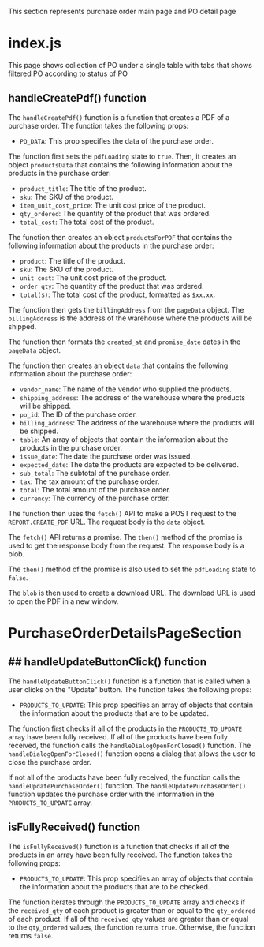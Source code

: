 This section represents purchase order main page and PO detail page

# index.js

This page shows collection of PO under a single table with tabs that shows filtered PO according to status of PO

## handleCreatePdf() function

The `handleCreatePdf()` function is a function that creates a PDF of a purchase order. The function takes the following props:

- `PO_DATA`: This prop specifies the data of the purchase order.

The function first sets the `pdfLoading` state to `true`. Then, it creates an object `productsData` that contains the following information about the products in the purchase order:

- `product_title`: The title of the product.
- `sku`: The SKU of the product.
- `item_unit_cost_price`: The unit cost price of the product.
- `qty_ordered`: The quantity of the product that was ordered.
- `total_cost`: The total cost of the product.

The function then creates an object `productsForPDF` that contains the following information about the products in the purchase order:

- `product`: The title of the product.
- `sku`: The SKU of the product.
- `unit cost`: The unit cost price of the product.
- `order qty`: The quantity of the product that was ordered.
- `total($)`: The total cost of the product, formatted as `$xx.xx`.

The function then gets the `billingAddress` from the `pageData` object. The `billingAddress` is the address of the warehouse where the products will be shipped.

The function then formats the `created_at` and `promise_date` dates in the `pageData` object.

The function then creates an object `data` that contains the following information about the purchase order:

- `vendor_name`: The name of the vendor who supplied the products.
- `shipping_address`: The address of the warehouse where the products will be shipped.
- `po_id`: The ID of the purchase order.
- `billing_address`: The address of the warehouse where the products will be shipped.
- `table`: An array of objects that contain the information about the products in the purchase order.
- `issue_date`: The date the purchase order was issued.
- `expected_date`: The date the products are expected to be delivered.
- `sub_total`: The subtotal of the purchase order.
- `tax`: The tax amount of the purchase order.
- `total`: The total amount of the purchase order.
- `currency`: The currency of the purchase order.

The function then uses the `fetch()` API to make a POST request to the `REPORT.CREATE_PDF` URL. The request body is the `data` object.

The `fetch()` API returns a promise. The `then()` method of the promise is used to get the response body from the request. The response body is a blob.

The `then()` method of the promise is also used to set the `pdfLoading` state to `false`.

The `blob` is then used to create a download URL. The download URL is used to open the PDF in a new window.

# PurchaseOrderDetailsPageSection

## ## handleUpdateButtonClick() function

The `handleUpdateButtonClick()` function is a function that is called when a user clicks on the "Update" button. The function takes the following props:

- `PRODUCTS_TO_UPDATE`: This prop specifies an array of objects that contain the information about the products that are to be updated.

The function first checks if all of the products in the `PRODUCTS_TO_UPDATE` array have been fully received. If all of the products have been fully received, the function calls the `handleDialogOpenForClosed()` function. The `handleDialogOpenForClosed()` function opens a dialog that allows the user to close the purchase order.

If not all of the products have been fully received, the function calls the `handleUpdatePurchaseOrder()` function. The `handleUpdatePurchaseOrder()` function updates the purchase order with the information in the `PRODUCTS_TO_UPDATE` array.

## isFullyReceived() function

The `isFullyReceived()` function is a function that checks if all of the products in an array have been fully received. The function takes the following props:

- `PRODUCTS_TO_UPDATE`: This prop specifies an array of objects that contain the information about the products that are to be checked.

The function iterates through the `PRODUCTS_TO_UPDATE` array and checks if the `received_qty` of each product is greater than or equal to the `qty_ordered` of each product. If all of the `received_qty` values are greater than or equal to the `qty_ordered` values, the function returns `true`. Otherwise, the function returns `false`.

